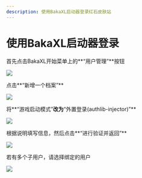 ```yaml
---
description: 使用BakaXL启动器登录红石皮肤站
---
```


# 使用BakaXL启动器登录

首先点击BakaXL开始菜单上的**“用户管理”**按钮

![](../../../.gitbook/assets/7DD@\(0H9U22]\`HA0D2\{{YO1\(1\).png)

点击**“新增一个档案”**

![](../../../.gitbook/assets/]E8STZ{DPK1I996\[C}AN\_HU\(1\).png)

将**“游戏启动模式”**改为**“外置登录(authlib-injector)”**

![](../../../.gitbook/assets/EQJ7R46ZIT8C\~}E2VK\`GAP7\(1\).png)

根据说明填写信息，然后点击**“进行验证并返回”**

![](../../../.gitbook/assets/6C1@$RQS}P$SV]EA@V\~$K\~S\(1\).png)

若有多个子用户，请选择绑定的用户

![](../../../.gitbook/assets/S7}SX65@\)9}0Q4X5\`NYZ6QP\(1\).png)
